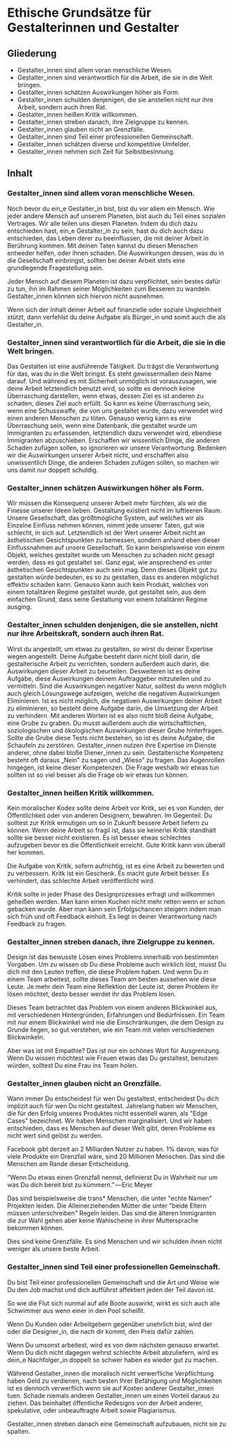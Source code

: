 # Ethische Grundsätze für Gestalterinnen und Gestalter

## Gliederung
- Gestalter_innen sind allem voran menschliche Wesen.
- Gestalter_innen sind verantwortlich für die Arbeit, die sie in die Welt bringen.
- Gestalter_innen schätzen Auswirkungen höher als Form.
- Gestalter_innen schulden denjenigen, die sie anstellen nicht nur ihre Arbeit, sondern auch ihren Rat.
- Gestalter_innen heißen Kritik willkommen.
- Gestalter_innen streben danach, ihre Zielgruppe zu kennen.
- Gestalter_innen glauben nicht an Grenzfälle.
- Gestalter_innen sind Teil einer professionellen Gemeinschaft.
- Gestalter_innen schätzen diverse und kompetitive Umfelder.
- Gestalter_innen nehmen sich Zeit für Selbstbesinnung.

## Inhalt
### Gestalter_innen sind allem voran menschliche Wesen.
Noch bevor du ein_e Gestalter_in bist, bist du vor allem ein Mensch. Wie jeder andere Mensch auf unserem Planeten, bist auch du Teil eines sozialen Vertrages. Wir alle teilen uns diesen Planeten. Indem du dich dazu entschieden hast, ein_e Gestalter_in zu sein, hast du dich auch dazu entschieden, das Leben derer zu beeinflussen, die mit deiner Arbeit in Berührung kommen. Mit deinen Taten kannst du diesen Menschen entweder helfen, oder ihnen schaden. Die Auswirkungen dessen, was du in die Gesellschaft einbringst, sollten bei deiner Arbeit stets eine grundlegende Fragestellung sein.

Jeder Mensch auf diesem Planeten ist dazu verpflichtet, sein bestes dafür zu tun, ihn im Rahmen seiner Möglichkeiten zum Besseren zu wandeln. Gestalter_innen können sich hiervon nicht ausnehmen.

Wenn sich der Inhalt deiner Arbeit auf finanzielle oder soziale Ungleichheit stützt, dann verfehlst du deine Aufgabe als Bürger_in und somit auch die als Gestalter_in.

### Gestalter_innen sind verantwortlich für die Arbeit, die sie in die Welt bringen.
Das Gestalten ist eine ausführende Tätigkeit. Du trägst die Verantwortung für das, was du in die Welt bringst. Es steht gewissermaßen dein Name darauf. Und während es mit Sicherheit unmöglich ist vorauszusagen, wie deine Arbeit letztendlich benutzt wird, so sollte es dennoch keine Überraschung darstellen, wenn etwas, dessen Ziel es ist anderen zu schaden, dieses Ziel auch erfüllt. So kann es keine Überraschung sein, wenn eine Schusswaffe, die von uns gestaltet wurde, dazu verwendet wird einen anderen Menschen zu töten. Genauso wenig kann es eine Überraschung sein, wenn eine Datenbank, die gestaltet wurde um Immigranten zu erfassenden, letztendlich dazu verwendet wird, ebendiese Immigranten abzuschieben. Erschaffen wir wissentlich Dinge, die anderen Schaden zufügen sollen, so ignorieren wir unsere Verantwortung. Bedenken wir die Auswirkungen unserer Arbeit nicht, und erschaffen also unwissentlich Dinge, die anderen Schaden zufügen sollen, so machen wir uns damit nur doppelt schuldig.

### Gestalter_innen schätzen Auswirkungen höher als Form.
Wir müssen die Konsequenz unserer Arbeit mehr fürchten, als wir die Finesse unserer Ideen lieben.
Gestaltung existiert nicht im luftleeren Raum. Unsere Gesellschaft, das größtmögliche System, auf welches wir als Einzelne Einfluss nehmen können, nimmt jede unserer Taten, gut wie schlecht, in sich auf. Letztendlich ist der Wert unserer Arbeit nicht an ästhetischen Gesichtspunkten zu bemessen, sondern anhand eben dieser Einflussnahmen auf unsere Gesellschaft.
So kann beispielsweise von einem Objekt, welches gestaltet wurde um Menschen zu schaden nicht gesagt werden, dass es gut gestaltet sei. Ganz egal, wie ansprechend es unter ästhetischen Gesichtspunkten auch sein mag. Denn dieses Objekt gut zu gestalten würde bedeuten, es so zu gestalten, dass es anderen möglichst effektiv schaden kann. Genauso kann auch kein Produkt, welches von einem totalitären Regime gestaltet wurde, gut gestaltet sein, aus dem einfachen Grund, dass seine Gestaltung von einem totalitären Regime ausging.

### Gestalter_innen schulden denjenigen, die sie anstellen, nicht nur ihre Arbeitskraft, sondern auch ihren Rat.
Wirst du angestellt, um etwas zu gestalten, so wirst du deiner Expertise wegen angestellt. Deine Aufgabe besteht dann nicht bloß darin, die gestalterische Arbeit zu verrichten, sondern außerdem auch darin, die Auswirkungen dieser Arbeit zu beurteilen. Desweiteren ist es deine Aufgabe, diese Auswirkungen deinem Auftraggeber mitzuteilen und zu vermitteln. Sind die Auswirkungen negativer Natur, solltest du wenn möglich auch gleich Lösungswege aufzeigen, welche die negativen Auswirkungen Eliminieren. Ist es nicht möglich, die negativen Auswirkungen deiner Arbeit zu eliminieren, so besteht deine Aufgabe darin, die Umsetzung der Arbeit zu verhindern.
Mit anderen Worten ist es also nicht bloß deine Aufgabe, eine Grube zu graben. Du musst außerdem auch die wirtschaftlichen, soziologischen und ökologischen Auswirkungen dieser Grube hinterfragen. Sollte die Grube diese Tests nicht bestehen, so ist es deine Aufgabe, die Schaufeln zu zerstören.
Gestalter_innen nutzen ihre Expertise im Dienste anderer, ohne dabei bloße Diener_innen zu sein. Gestalterische Kompetenz besteht oft daraus „Nein” zu sagen und „Wieso” zu fragen. Das Augenrollen hingegen, ist keine dieser Kompetenzen. Die Frage weshalb wir etwas tun sollten ist so viel besser als die Frage ob wir etwas tun können.

### Gestalter_innen heißen Kritik willkommen.

Kein moralischer Kodex sollte deine Arbeit vor Kritk, sei es von Kunden, der Öffentlichkeit oder von anderen Designern, bewahren. 
Im Gegenteil. Du solltest zur Kritik ermutigen um so in Zukunft bessere Arbeit liefern zu können.
Wenn deine Arbeit so fragil ist, dass sie keinerlei Kritik standhält sollte sie besser nicht existieren. Es ist besser etwas schlechtes aufzugeben bevor es die Öffentlichkeit erreicht. Gute Kritik kann von überall her kommen.

Die Aufgabe von Kritik, sofern aufrichtig, ist es eine Arbeit zu bewerten und zu verbessern.
Kritk ist ein Geschenk. Es macht gute Arbeit besser. Es verhindert, das schlechte Arbeit veröffentlicht wird. 

Kritik sollte in jeder Phase des Designprozesses erfragt und willkommen geheißen werden.
Man kann einen Kuchen nicht mehr retten wenn er schon gebacken wurde. 
Aber man kann sein Erfolgschancen steigern indem man sich früh und oft Feedback einholt.
Es liegt in deiner Verantwortung nach Feedback zu fragen. 

### Gestalter_innen streben danach, ihre Zielgruppe zu kennen.

Design ist das bewusste Lösen eines Problems innerhalb von bestimmten Vorgaben.
Um zu wissen ob Du diese Probleme auch wirklich löst, musst Du dich mit den Leuten treffen, die diese Problem haben. Und wenn Du in einem Team arbeitest, sollte dieses Team am besten aussehen wie diese Leute. 
Je mehr dein Team eine Reflektion der Leute ist, deren Problem ihr lösen möchtet, desto besser werdet ihr das Problem lösen. 

Dieses Team betrachtet das Problem von einem anderen Blickwinkel aus, mit verschiedenen Hintergründen, Erfahrungen und Bedürfnissen. Ein Team mit nur einem Blickwinkel wird nie die Einschränkungen, die dem Design zu Grunde liegen, so gut verstehen, wie ein Team mit vielen verschiedenen Blickwinkeln. 

Aber was ist mit Empathie? Das ist nur ein schönes Wort für Ausgrenzung.
Wenn Du wissen möchtest wie Frauen etwas das Du gestaltest, benutzen würden, solltest Du
eine Frau ins Team holen.

### Gestalter_innen glauben nicht an Grenzfälle.

Wann immer Du entscheidest für wen Du gestaltest, entscheidest Du dich implizit auch für wen Du nicht gestaltest. Jahrelang haben wir Menschen, die für den Erfolg unseres Produktes nicht essentiell waren, als "Edge Cases" bezeichnet. Wir haben Menschen marginalisiert. 
Und wir haben entschieden, dass es Menschen auf dieser Welt gibt, deren Probleme es nicht wert sind gelöst zu werden. 

Facebook gibt derzeit an 2 Milliarden Nutzer zu haben. 1% davon, was für viele Produkte ein Grenzfall wäre, sind 20 Millionen Menschen. Das sind die Menschen am Rande dieser Entscheidung.

“Wenn Du etwas einen Grenzfall nennst, definierst Du in Wahrheit nur um was Du dich bereit bist zu kümmern.” — Eric Meyer

Das sind beispielsweise die trans* Menschen, die unter "echte Namen" Projekten leiden. 
Die Alleinerziehenden Mütter die unter "beide Eltern müssen unterschreiben" Regeln leiden.
Das sind die älteren Immigranten die zur Wahl gehen aber keine Wahlscheine in ihrer Muttersprache bekommen können. 

Dies sind keine Grenzfälle. Es sind Menschen und wir schulden ihnen nicht weniger als unsere beste Arbeit.

### Gestalter_innen sind Teil einer professionellen Gemeinschaft.

Du bist Teil einer professionellen Gemeinschaft und die Art und Weise wie Du den Job machst und dich aufführst affektiert jeden der Teil davon ist.

So wie die Flut sich nunmal auf alle Boote auswirkt, wirkt es sich auch alle Schwimmer aus wenn einer in den Pool scheißt.

Wenn Du Kunden oder Arbeitgebern gegenüber unehrlich bist, wird der oder die Designer_in, die nach dir kommt, den Preis dafür zahlen.

Wenn Du umsonst arbeitest, wird es von dem nächsten genauso erwartet. 
Wenn Du dich nicht dagegen wehrst schlechte Arbeit abzuliefern, wird es dein_e Nachfolger_in doppelt so schwer haben es wieder gut zu machen. 

Während Gestalter_innen die moralisch nicht verwerfliche Verpflichtung haben Geld zu verdienen, nach besten Ihrer Befähigung und Möglichkeiten ist es dennoch verwerflich wenn sie auf Kosten anderer Gestalter_innen tuen.
Schade niemals anderen Gestalter_innen um einen Vorteil daraus zu ziehen. 
Das beinhaltet öffentliche Redesigns von der Arbeit anderer, spekulative, oder unbeauftragte Arbeit sowie Plagiarismus.

Gestalter_innen streben danach eine Gemeinschaft aufzubauen, nicht sie zu spalten.